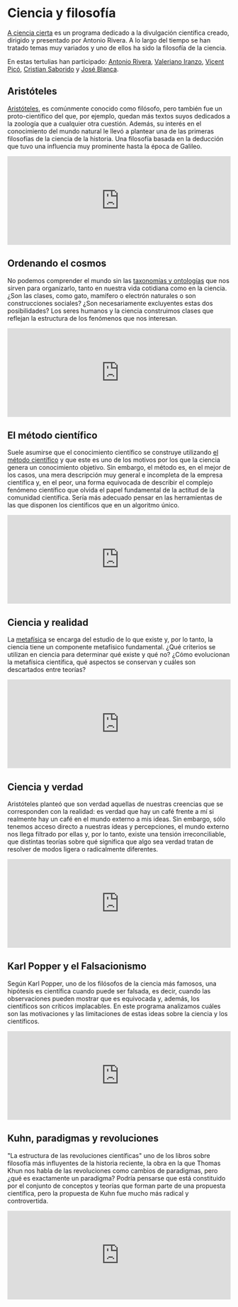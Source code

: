 # Ciencia y filosofía

[A ciencia cierta](@acienciacierta_) es un programa dedicado a la divulgación científica creado, dirigido y presentado por Antonio Rivera.
A lo largo del tiempo se han tratado temas muy variados y uno de ellos ha sido la filosofía de la ciencia.

En estas tertulias han participado: [Antonio Rivera](@meteolp), [Valeriano Iranzo](https://scholar.google.es/citations?user=jAxwC0AAAAAJ&hl=es), [Vicent Picó](@sientoquinse), [Cristian Saborido](https://www.cristiansaborido.com/) y [José Blanca](https://jblanca.net/).

## Aristóteles

[Aristóteles](https://www.ivoox.com/aristoteles-a-ciencia-cierta-28-6-2017-audios-mp3_rf_19557094_1.html), es comúnmente conocido como filósofo, pero también fue un proto-científico del que, por ejemplo, quedan más textos suyos dedicados a la zoología que a cualquier otra cuestión. Además, su interés en el conocimiento del mundo natural le llevó a plantear una de las primeras filosofías de la ciencia de la historia. Una filosofía basada en la deducción que tuvo una influencia muy prominente hasta la época de Galileo.

<iframe frameborder='0' allowfullscreen='' scrolling='no' height='200' style='width:100%;' src='https://www.ivoox.com/player_ej_19557094_6_1.html?c1=bd3d71' loading='lazy'></iframe>

## Ordenando el cosmos

No podemos comprender el mundo sin las [taxonomías y ontologías](https://www.ivoox.com/ciencia-realidad-una-relacion-compleja-a-ciencia-audios-mp3_rf_105229820_1.html) que nos sirven para organizarlo, tanto en nuestra vida cotidiana como en la ciencia. ¿Son las clases, como gato, mamífero o electrón naturales o son construcciones sociales? ¿Son necesariamente excluyentes estas dos posibilidades? Los seres humanos y la ciencia construimos clases que reflejan la estructura de los fenómenos que nos interesan.

<iframe frameborder='0' allowfullscreen='' scrolling='no' height='200' style='width:100%;' src='https://www.ivoox.com/player_ej_105229820_6_1.html?c1=bd3d71' loading='lazy'></iframe>

## El método científico

Suele asumirse que el conocimiento científico se construye utilizando [el método científico](https://www.ivoox.com/metodo-cientifico-a-ciencia-cierta-17-10-2022-audios-mp3_rf_94147674_1.html) y que este es uno de los motivos por los que la ciencia genera un conocimiento objetivo. Sin embargo, el método es, en el mejor de los casos, una mera descripción muy general e incompleta de la empresa científica y, en el peor, una forma equivocada de describir el complejo fenómeno científico que olvida el papel fundamental de la actitud de la comunidad científica. Sería más adecuado pensar en las herramientas de las que disponen los científicos que en un algoritmo único.

<iframe frameborder='0' allowfullscreen='' scrolling='no' height='200' style='width:100%;' src='https://www.ivoox.com/player_ej_94147674_6_1.html?c1=bd3d71' loading='lazy'></iframe>

## Ciencia y realidad

La [metafísica](https://www.ivoox.com/ciencia-realidad-una-relacion-compleja-a-ciencia-audios-mp3_rf_105229820_1.html) se encarga del estudio de lo que existe y, por lo tanto, la ciencia tiene un componente metafísico fundamental. ¿Qué criterios se utilizan en ciencia para determinar qué existe y qué no? ¿Cómo evolucionan la metafísica científica, qué aspectos se conservan y cuáles son descartados entre teorías?

<iframe frameborder='0' allowfullscreen='' scrolling='no' height='200' style='width:100%;' src='https://www.ivoox.com/player_ej_105229820_6_1.html?c1=bd3d71' loading='lazy'></iframe>

## Ciencia y verdad

Aristóteles planteó que son verdad aquellas de nuestras creencias que se corresponden con la realidad: es verdad que hay un café frente a mí si realmente hay un café en el mundo externo a mis ideas. Sin embargo, sólo tenemos acceso directo a nuestras ideas y percepciones, el mundo externo nos llega filtrado por ellas y, por lo tanto, existe una tensión irreconciliable, que distintas teorías sobre qué significa que algo sea verdad tratan de resolver de modos ligera o radicalmente diferentes.

<iframe frameborder='0' allowfullscreen='' scrolling='no' height='200' style='width:100%;' src='https://www.ivoox.com/player_ej_111144362_6_1.html?c1=bd3d71' loading='lazy'></iframe>

## Karl Popper y el Falsacionismo

Según Karl Popper, uno de los filósofos de la ciencia más famosos, una hipótesis es científica cuando puede ser falsada, es decir, cuando las observaciones pueden mostrar que es equivocada y, además, los científicos son críticos implacables. En este programa analizamos cuáles son las motivaciones y las limitaciones de estas ideas sobre la ciencia y los científicos.

<iframe frameborder='0' allowfullscreen='' scrolling='no' height='200' style='width:100%;' src='https://www.ivoox.com/player_ej_116953085_6_1.html?c1=bd3d71' loading='lazy'></iframe>

## Kuhn, paradigmas y revoluciones

"La estructura de las revoluciones científicas" uno de los libros sobre filosofía más influyentes de la historia reciente, la obra en la que Thomas Khun nos habla de las revoluciones como cambios de paradigmas, pero ¿qué es exactamente un paradigma? Podría pensarse que está constituido por el conjunto de conceptos y teorías que forman parte de una propuesta científica, pero la propuesta de Kuhn fue mucho más radical y controvertida.

<iframe frameborder='0' allowfullscreen='' scrolling='no' height='200' style='width:100%;' src='https://www.ivoox.com/player_ej_120854519_6_1.html?c1=bd3d71' loading='lazy'></iframe>
